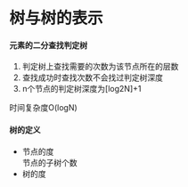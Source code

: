 # 树与树的表示

#### 元素的二分查找判定树
<ol>
<li>判定树上查找需要的次数为该节点所在的层数</li>
<li>查找成功时查找次数不会找过判定树深度</li>
<li>n个节点的判定树深度为[log2N]+1</li>
</ol>

时间复杂度O(logN)


#### 树的定义
<ul>
<li>节点的度</li>
节点的子树个数
<li>树的度</li>
</ul>